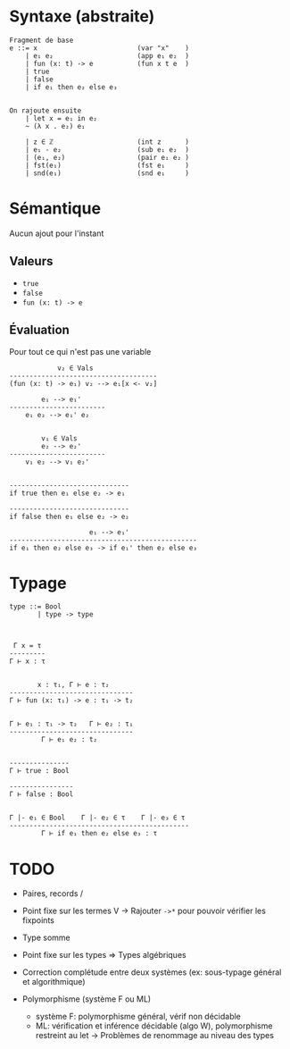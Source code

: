# Syntaxe (abstraite)
```
Fragment de base
e ::= x                         (var "x"    )
    | e₁ e₂                     (app e₁ e₂  )
    | fun (x: t) -> e           (fun x t e  )
    | true
    | false 
    | if e₁ then e₂ else e₃  


On rajoute ensuite
    | let x = e₁ in e₂  
    ~ (λ x . e₂) e₁       

    | z ∈ ℤ                     (int z      ) 
    | e₁ - e₂                   (sub e₁ e₂  )
    | (e₁, e₂)                  (pair e₁ e₂ )
    | fst(e₁)                   (fst e₁     )
    | snd(e₁)                   (snd e₁     )        
```

# Sémantique
Aucun ajout pour l'instant

## Valeurs
- `true`
- `false`
- `fun (x: t) -> e`

## Évaluation
Pour tout ce qui n'est pas une variable
```
            v₂ ∈ Vals
-------------------------------------
(fun (x: t) -> e₁) v₂ --> e₁[x <- v₂]

        e₁ --> e₁'
------------------------
    e₁ e₂ --> e₁' e₂


        v₁ ∈ Vals
        e₂ --> e₂'
------------------------
    v₁ e₂ --> v₁ e₂'


------------------------------
if true then e₁ else e₂ -> e₁

------------------------------
if false then e₁ else e₂ -> e₂

                    e₁ --> e₁'  
-----------------------------------------------
if e₁ then e₂ else e₃ -> if e₁' then e₂ else e₃

```


# Typage

```
type ::= Bool 
       | type -> type

 

 Γ x = τ 
---------
Γ ⊢ x : τ


       x : τ₁, Γ ⊢ e : τ₂
-------------------------------
Γ ⊢ fun (x: τ₁) -> e : τ₁ -> t₂ 


Γ ⊢ e₁ : τ₁ -> τ₂   Γ ⊢ e₂ : τ₁    
-------------------------------
        Γ ⊢ e₁ e₂ : t₂ 


---------------
Γ ⊢ true : Bool

----------------
Γ ⊢ false : Bool


Γ |- e₁ ∈ Bool    Γ |- e₂ ∈ τ    Γ |- e₃ ∈ τ
---------------------------------------------
        Γ ⊢ if e₁ then e₂ else e₃ : τ 

```

# TODO
- Paires, records \/
- Point fixe sur les termes V
    -> Rajouter `->*` pour pouvoir vérifier les fixpoints


- Type somme
- Point fixe sur les types 
=> Types algébriques

- Correction complétude entre deux systèmes (ex: sous-typage général et algorithmique)



- Polymorphisme (système F ou ML)
    - système F: polymorphisme général, vérif non décidable
    - ML: vérification et inférence décidable (algo W), polymorphisme restreint au let
-> Problèmes de renommage au niveau des types
